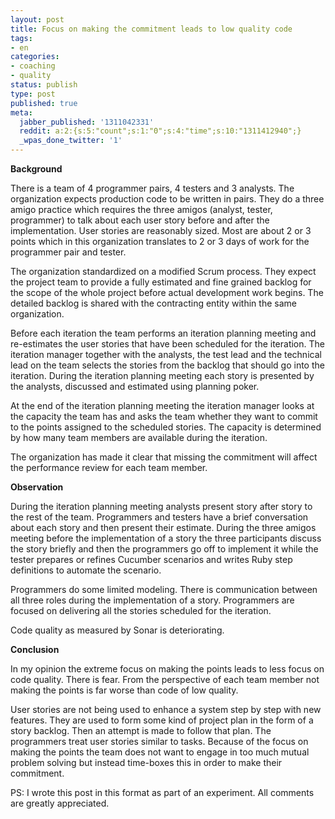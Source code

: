```yaml
---
layout: post
title: Focus on making the commitment leads to low quality code
tags:
- en
categories:
- coaching
- quality
status: publish
type: post
published: true
meta:
  jabber_published: '1311042331'
  reddit: a:2:{s:5:"count";s:1:"0";s:4:"time";s:10:"1311412940";}
  _wpas_done_twitter: '1'
---
```

<strong>Background</strong>

There is a team of 4 programmer pairs, 4 testers and 3 analysts. The organization expects production code to be written in pairs. They do a three amigo practice which requires the three amigos (analyst, tester, programmer) to talk about each user story before and after the implementation. User stories are reasonably sized. Most are about 2 or 3 points which in this organization translates to 2 or 3 days of work for the programmer pair and tester.

The organization standardized on a modified Scrum process. They expect the project team to provide a fully estimated and fine grained backlog for the scope of the whole project before actual development work begins. The detailed backlog is shared with the contracting entity within the same organization.

Before each iteration the team performs an iteration planning meeting and re-estimates the user stories that have been scheduled for the iteration. The iteration manager together with the analysts, the test lead and the technical lead on the team selects the stories from the backlog that should go into the iteration. During the iteration planning meeting each story is presented by the analysts, discussed and estimated using planning poker.

At the end of the iteration planning meeting the iteration manager looks at the capacity the team has and asks the team whether they want to commit to the points assigned to the scheduled stories. The capacity is determined by how many team members are available during the iteration.

The organization has made it clear that missing the commitment will affect the performance review for each team member.

<strong>Observation</strong>

During the iteration planning meeting analysts present story after story to the rest of the team. Programmers and testers have a brief conversation about each story and then present their estimate. During the three amigos meeting before the implementation of a story the three participants discuss the story briefly and then the programmers go off to implement it while the tester prepares or refines Cucumber scenarios and writes Ruby step definitions to automate the scenario.

Programmers do some limited modeling. There is communication between all three roles during the implementation of a story. Programmers are focused on delivering all the  stories scheduled for the iteration. 

Code quality as measured by Sonar is deteriorating. 

<strong>Conclusion</strong>

In my opinion the extreme focus on making the points leads to less focus on code quality. There is fear. From the perspective of each team member not making the points is far worse than code of low quality.

User stories are not being used to enhance a system step by step with new features. They are used to form some kind of project plan in the form of a story backlog. Then an attempt is made to follow that plan. The programmers treat user stories similar to tasks. Because of the focus on making the points the team does not want to engage in too much mutual problem solving but instead time-boxes this in order to make their commitment.

</hr>
PS: I wrote this post in this format as part of an experiment. All comments are greatly appreciated.
